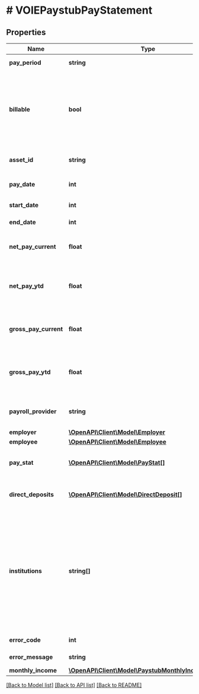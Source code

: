 # # VOIEPaystubPayStatement

## Properties

Name | Type | Description | Notes
------------ | ------------- | ------------- | -------------
**pay_period** | **string** | The pay period of the pay statement | [optional]
**billable** | **bool** | This will display true if the pay statement is billable. If a pay statement has been digitized previously, this will display as false as it will not be billable. |
**asset_id** | **string** | The asset ID of the stored pay statement |
**pay_date** | **int** | The listed pay date for the pay statement | [optional]
**start_date** | **int** | The beginning of the pay period | [optional]
**end_date** | **int** | The end of the pay period | [optional]
**net_pay_current** | **float** | The total pay after deductions for the employee for the current pay period | [optional]
**net_pay_ytd** | **float** | The total accumulation of pay after deductions for the employee for the current pay year | [optional]
**gross_pay_current** | **float** | The total pay before deductions for the employee for the current pay period | [optional]
**gross_pay_ytd** | **float** | The total accumulation of pay before deductions for the employee for the current pay year | [optional]
**payroll_provider** | **string** | The payroll provider extracted from the pay statement | [optional]
**employer** | [**\OpenAPI\Client\Model\Employer**](Employer.md) |  |
**employee** | [**\OpenAPI\Client\Model\Employee**](Employee.md) |  |
**pay_stat** | [**\OpenAPI\Client\Model\PayStat[]**](PayStat.md) | Information pertaining to the earnings on the pay statement |
**direct_deposits** | [**\OpenAPI\Client\Model\DirectDeposit[]**](DirectDeposit.md) | Information pertaining to the direct deposits on the pay statement | [optional]
**institutions** | **string[]** | Not populated for the voieWithStatement style of paystub report. For the VOIE - Paystub (with TXVerify) reports this would include details of the financial institution accounts and income streams with matching transactions to the pay statement. |
**error_code** | **int** | Error code for the asset | [optional]
**error_message** | **string** | Error message for the asset | [optional]
**monthly_income** | [**\OpenAPI\Client\Model\PaystubMonthlyIncomeRecord**](PaystubMonthlyIncomeRecord.md) |  |

[[Back to Model list]](../../README.md#models) [[Back to API list]](../../README.md#endpoints) [[Back to README]](../../README.md)
